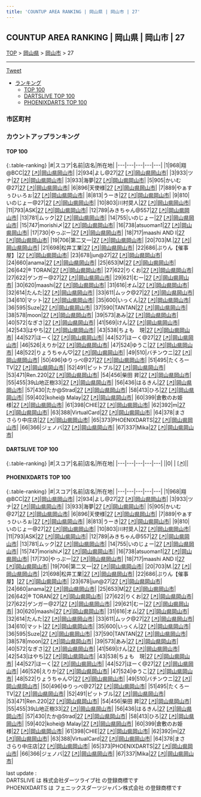 ```yaml
---
title: 'COUNTUP AREA RANKING | 岡山県 | 岡山市 | 27'
---
```

## COUNTUP AREA RANKING | 岡山県 | 岡山市 | 27

[TOP](/darts/rank/) > [岡山県](/darts/rank/岡山県/) > [岡山市](/darts/rank/岡山県/岡山市/) > 27

___

<a href="https://twitter.com/share?ref_src=twsrc%5Etfw" data-text="COUNTUP AREA RANKING | 岡山県岡山市27" class="twitter-share-button" data-hashtags="DARTSLIVE,PHOENIXDARTS,darts,ダーツ" data-show-count="false">Tweet</a>

* [ランキング](#カウントアップランキング)
    * [TOP 100](#top-100)
    * [DARTSLIVE TOP 100](#dartslive-top-100)
    * [PHOENIXDARTS TOP 100](#phoenixdarts-top-100)

### 市区町村

<ul>

</ul>

### カウントアップランキング

#### TOP 100



{:.table-ranking}
|#|スコア|名前|店名|所在地|
|---|---|---|---|---|
|1|968|<span class="rank-name-pd">翔@BCC</span>|<a href="/darts/rank/shops/88523.html">27</a> <a href="https://vs.phoenixdarts.com/jp/shop/shopDetailInfo/s_88523?s_seq=88523">[↗]</a>|<a href="/darts/rank/岡山県/岡山市">岡山県岡山市</a>|
|2|934|<span class="rank-name-pd">よし@27</span>|<a href="/darts/rank/shops/88523.html">27</a> <a href="https://vs.phoenixdarts.com/jp/shop/shopDetailInfo/s_88523?s_seq=88523">[↗]</a>|<a href="/darts/rank/岡山県/岡山市">岡山県岡山市</a>|
|3|933|<span class="rank-name-pd">ツナ</span>|<a href="/darts/rank/shops/88523.html">27</a> <a href="https://vs.phoenixdarts.com/jp/shop/shopDetailInfo/s_88523?s_seq=88523">[↗]</a>|<a href="/darts/rank/岡山県/岡山市">岡山県岡山市</a>|
|3|933|<span class="rank-name-pd">海夢</span>|<a href="/darts/rank/shops/88523.html">27</a> <a href="https://vs.phoenixdarts.com/jp/shop/shopDetailInfo/s_88523?s_seq=88523">[↗]</a>|<a href="/darts/rank/岡山県/岡山市">岡山県岡山市</a>|
|5|905|<span class="rank-name-pd">かいむ@27</span>|<a href="/darts/rank/shops/88523.html">27</a> <a href="https://vs.phoenixdarts.com/jp/shop/shopDetailInfo/s_88523?s_seq=88523">[↗]</a>|<a href="/darts/rank/岡山県/岡山市">岡山県岡山市</a>|
|6|896|<span class="rank-name-pd">天使様</span>|<a href="/darts/rank/shops/88523.html">27</a> <a href="https://vs.phoenixdarts.com/jp/shop/shopDetailInfo/s_88523?s_seq=88523">[↗]</a>|<a href="/darts/rank/岡山県/岡山市">岡山県岡山市</a>|
|7|889|<span class="rank-name-pd">やぁすぅひぃろぉ</span>|<a href="/darts/rank/shops/88523.html">27</a> <a href="https://vs.phoenixdarts.com/jp/shop/shopDetailInfo/s_88523?s_seq=88523">[↗]</a>|<a href="/darts/rank/岡山県/岡山市">岡山県岡山市</a>|
|8|813|<span class="rank-name-pd">うーき</span>|<a href="/darts/rank/shops/88523.html">27</a> <a href="https://vs.phoenixdarts.com/jp/shop/shopDetailInfo/s_88523?s_seq=88523">[↗]</a>|<a href="/darts/rank/岡山県/岡山市">岡山県岡山市</a>|
|9|810|<span class="rank-name-pd">いのじょー@27</span>|<a href="/darts/rank/shops/88523.html">27</a> <a href="https://vs.phoenixdarts.com/jp/shop/shopDetailInfo/s_88523?s_seq=88523">[↗]</a>|<a href="/darts/rank/岡山県/岡山市">岡山県岡山市</a>|
|10|803|<span class="rank-name-pd">川村奨人</span>|<a href="/darts/rank/shops/88523.html">27</a> <a href="https://vs.phoenixdarts.com/jp/shop/shopDetailInfo/s_88523?s_seq=88523">[↗]</a>|<a href="/darts/rank/岡山県/岡山市">岡山県岡山市</a>|
|11|793|<span class="rank-name-pd">ASK</span>|<a href="/darts/rank/shops/88523.html">27</a> <a href="https://vs.phoenixdarts.com/jp/shop/shopDetailInfo/s_88523?s_seq=88523">[↗]</a>|<a href="/darts/rank/岡山県/岡山市">岡山県岡山市</a>|
|12|789|<span class="rank-name-pd">みきちゃん@557</span>|<a href="/darts/rank/shops/88523.html">27</a> <a href="https://vs.phoenixdarts.com/jp/shop/shopDetailInfo/s_88523?s_seq=88523">[↗]</a>|<a href="/darts/rank/岡山県/岡山市">岡山県岡山市</a>|
|13|781|<span class="rank-name-pd">ムック</span>|<a href="/darts/rank/shops/88523.html">27</a> <a href="https://vs.phoenixdarts.com/jp/shop/shopDetailInfo/s_88523?s_seq=88523">[↗]</a>|<a href="/darts/rank/岡山県/岡山市">岡山県岡山市</a>|
|14|755|<span class="rank-name-pd">いのじょー</span>|<a href="/darts/rank/shops/88523.html">27</a> <a href="https://vs.phoenixdarts.com/jp/shop/shopDetailInfo/s_88523?s_seq=88523">[↗]</a>|<a href="/darts/rank/岡山県/岡山市">岡山県岡山市</a>|
|15|747|<span class="rank-name-pd">morishi〆</span>|<a href="/darts/rank/shops/88523.html">27</a> <a href="https://vs.phoenixdarts.com/jp/shop/shopDetailInfo/s_88523?s_seq=88523">[↗]</a>|<a href="/darts/rank/岡山県/岡山市">岡山県岡山市</a>|
|16|738|<span class="rank-name-pd">atsuoman1</span>|<a href="/darts/rank/shops/88523.html">27</a> <a href="https://vs.phoenixdarts.com/jp/shop/shopDetailInfo/s_88523?s_seq=88523">[↗]</a>|<a href="/darts/rank/岡山県/岡山市">岡山県岡山市</a>|
|17|730|<span class="rank-name-pd">やっぷー</span>|<a href="/darts/rank/shops/88523.html">27</a> <a href="https://vs.phoenixdarts.com/jp/shop/shopDetailInfo/s_88523?s_seq=88523">[↗]</a>|<a href="/darts/rank/岡山県/岡山市">岡山県岡山市</a>|
|18|717|<span class="rank-name-pd">maashi AND I</span>|<a href="/darts/rank/shops/88523.html">27</a> <a href="https://vs.phoenixdarts.com/jp/shop/shopDetailInfo/s_88523?s_seq=88523">[↗]</a>|<a href="/darts/rank/岡山県/岡山市">岡山県岡山市</a>|
|19|706|<span class="rank-name-pd">第二又一</span>|<a href="/darts/rank/shops/88523.html">27</a> <a href="https://vs.phoenixdarts.com/jp/shop/shopDetailInfo/s_88523?s_seq=88523">[↗]</a>|<a href="/darts/rank/岡山県/岡山市">岡山県岡山市</a>|
|20|703|<span class="rank-name-pd">M.</span>|<a href="/darts/rank/shops/88523.html">27</a> <a href="https://vs.phoenixdarts.com/jp/shop/shopDetailInfo/s_88523?s_seq=88523">[↗]</a>|<a href="/darts/rank/岡山県/岡山市">岡山県岡山市</a>|
|21|698|<span class="rank-name-pd">松井工業</span>|<a href="/darts/rank/shops/88523.html">27</a> <a href="https://vs.phoenixdarts.com/jp/shop/shopDetailInfo/s_88523?s_seq=88523">[↗]</a>|<a href="/darts/rank/岡山県/岡山市">岡山県岡山市</a>|
|22|686|<span class="rank-name-pd">ぷりん【催事屋】</span>|<a href="/darts/rank/shops/88523.html">27</a> <a href="https://vs.phoenixdarts.com/jp/shop/shopDetailInfo/s_88523?s_seq=88523">[↗]</a>|<a href="/darts/rank/岡山県/岡山市">岡山県岡山市</a>|
|23|678|<span class="rank-name-pd">jun@27</span>|<a href="/darts/rank/shops/88523.html">27</a> <a href="https://vs.phoenixdarts.com/jp/shop/shopDetailInfo/s_88523?s_seq=88523">[↗]</a>|<a href="/darts/rank/岡山県/岡山市">岡山県岡山市</a>|
|24|660|<span class="rank-name-pd">anama</span>|<a href="/darts/rank/shops/88523.html">27</a> <a href="https://vs.phoenixdarts.com/jp/shop/shopDetailInfo/s_88523?s_seq=88523">[↗]</a>|<a href="/darts/rank/岡山県/岡山市">岡山県岡山市</a>|
|25|653|<span class="rank-name-pd">M</span>|<a href="/darts/rank/shops/88523.html">27</a> <a href="https://vs.phoenixdarts.com/jp/shop/shopDetailInfo/s_88523?s_seq=88523">[↗]</a>|<a href="/darts/rank/岡山県/岡山市">岡山県岡山市</a>|
|26|642|<span class="rank-name-pd">®️ TORAN</span>|<a href="/darts/rank/shops/88523.html">27</a> <a href="https://vs.phoenixdarts.com/jp/shop/shopDetailInfo/s_88523?s_seq=88523">[↗]</a>|<a href="/darts/rank/岡山県/岡山市">岡山県岡山市</a>|
|27|622|<span class="rank-name-pd">りくお</span>|<a href="/darts/rank/shops/88523.html">27</a> <a href="https://vs.phoenixdarts.com/jp/shop/shopDetailInfo/s_88523?s_seq=88523">[↗]</a>|<a href="/darts/rank/岡山県/岡山市">岡山県岡山市</a>|
|27|622|<span class="rank-name-pd">ゲンガー@27</span>|<a href="/darts/rank/shops/88523.html">27</a> <a href="https://vs.phoenixdarts.com/jp/shop/shopDetailInfo/s_88523?s_seq=88523">[↗]</a>|<a href="/darts/rank/岡山県/岡山市">岡山県岡山市</a>|
|29|621|<span class="rank-name-pd">むー</span>|<a href="/darts/rank/shops/88523.html">27</a> <a href="https://vs.phoenixdarts.com/jp/shop/shopDetailInfo/s_88523?s_seq=88523">[↗]</a>|<a href="/darts/rank/岡山県/岡山市">岡山県岡山市</a>|
|30|620|<span class="rank-name-pd">maashi</span>|<a href="/darts/rank/shops/88523.html">27</a> <a href="https://vs.phoenixdarts.com/jp/shop/shopDetailInfo/s_88523?s_seq=88523">[↗]</a>|<a href="/darts/rank/岡山県/岡山市">岡山県岡山市</a>|
|31|616|<span class="rank-name-pd">オム</span>|<a href="/darts/rank/shops/88523.html">27</a> <a href="https://vs.phoenixdarts.com/jp/shop/shopDetailInfo/s_88523?s_seq=88523">[↗]</a>|<a href="/darts/rank/岡山県/岡山市">岡山県岡山市</a>|
|32|614|<span class="rank-name-pd">たんた</span>|<a href="/darts/rank/shops/88523.html">27</a> <a href="https://vs.phoenixdarts.com/jp/shop/shopDetailInfo/s_88523?s_seq=88523">[↗]</a>|<a href="/darts/rank/岡山県/岡山市">岡山県岡山市</a>|
|33|611|<span class="rank-name-pd">ムック@27</span>|<a href="/darts/rank/shops/88523.html">27</a> <a href="https://vs.phoenixdarts.com/jp/shop/shopDetailInfo/s_88523?s_seq=88523">[↗]</a>|<a href="/darts/rank/岡山県/岡山市">岡山県岡山市</a>|
|34|610|<span class="rank-name-pd">マット</span>|<a href="/darts/rank/shops/88523.html">27</a> <a href="https://vs.phoenixdarts.com/jp/shop/shopDetailInfo/s_88523?s_seq=88523">[↗]</a>|<a href="/darts/rank/岡山県/岡山市">岡山県岡山市</a>|
|35|600|<span class="rank-name-pd">いっくん</span>|<a href="/darts/rank/shops/88523.html">27</a> <a href="https://vs.phoenixdarts.com/jp/shop/shopDetailInfo/s_88523?s_seq=88523">[↗]</a>|<a href="/darts/rank/岡山県/岡山市">岡山県岡山市</a>|
|36|595|<span class="rank-name-pd">Suze</span>|<a href="/darts/rank/shops/88523.html">27</a> <a href="https://vs.phoenixdarts.com/jp/shop/shopDetailInfo/s_88523?s_seq=88523">[↗]</a>|<a href="/darts/rank/岡山県/岡山市">岡山県岡山市</a>|
|37|590|<span class="rank-name-pd">TANTAN</span>|<a href="/darts/rank/shops/88523.html">27</a> <a href="https://vs.phoenixdarts.com/jp/shop/shopDetailInfo/s_88523?s_seq=88523">[↗]</a>|<a href="/darts/rank/岡山県/岡山市">岡山県岡山市</a>|
|38|578|<span class="rank-name-pd">moon</span>|<a href="/darts/rank/shops/88523.html">27</a> <a href="https://vs.phoenixdarts.com/jp/shop/shopDetailInfo/s_88523?s_seq=88523">[↗]</a>|<a href="/darts/rank/岡山県/岡山市">岡山県岡山市</a>|
|39|573|<span class="rank-name-pd">あみ</span>|<a href="/darts/rank/shops/88523.html">27</a> <a href="https://vs.phoenixdarts.com/jp/shop/shopDetailInfo/s_88523?s_seq=88523">[↗]</a>|<a href="/darts/rank/岡山県/岡山市">岡山県岡山市</a>|
|40|572|<span class="rank-name-pd">なぎさ</span>|<a href="/darts/rank/shops/88523.html">27</a> <a href="https://vs.phoenixdarts.com/jp/shop/shopDetailInfo/s_88523?s_seq=88523">[↗]</a>|<a href="/darts/rank/岡山県/岡山市">岡山県岡山市</a>|
|41|569|<span class="rank-name-pd">けん</span>|<a href="/darts/rank/shops/88523.html">27</a> <a href="https://vs.phoenixdarts.com/jp/shop/shopDetailInfo/s_88523?s_seq=88523">[↗]</a>|<a href="/darts/rank/岡山県/岡山市">岡山県岡山市</a>|
|42|543|<span class="rank-name-pd">はやち</span>|<a href="/darts/rank/shops/88523.html">27</a> <a href="https://vs.phoenixdarts.com/jp/shop/shopDetailInfo/s_88523?s_seq=88523">[↗]</a>|<a href="/darts/rank/岡山県/岡山市">岡山県岡山市</a>|
|43|538|<span class="rank-name-pd">ちょも　現</span>|<a href="/darts/rank/shops/88523.html">27</a> <a href="https://vs.phoenixdarts.com/jp/shop/shopDetailInfo/s_88523?s_seq=88523">[↗]</a>|<a href="/darts/rank/岡山県/岡山市">岡山県岡山市</a>|
|44|527|<span class="rank-name-pd">ほーく</span>|<a href="/darts/rank/shops/88523.html">27</a> <a href="https://vs.phoenixdarts.com/jp/shop/shopDetailInfo/s_88523?s_seq=88523">[↗]</a>|<a href="/darts/rank/岡山県/岡山市">岡山県岡山市</a>|
|44|527|<span class="rank-name-pd">ほーく@27</span>|<a href="/darts/rank/shops/88523.html">27</a> <a href="https://vs.phoenixdarts.com/jp/shop/shopDetailInfo/s_88523?s_seq=88523">[↗]</a>|<a href="/darts/rank/岡山県/岡山市">岡山県岡山市</a>|
|46|526|<span class="rank-name-pd">えりか</span>|<a href="/darts/rank/shops/88523.html">27</a> <a href="https://vs.phoenixdarts.com/jp/shop/shopDetailInfo/s_88523?s_seq=88523">[↗]</a>|<a href="/darts/rank/岡山県/岡山市">岡山県岡山市</a>|
|47|524|<span class="rank-name-pd">ゆうこ</span>|<a href="/darts/rank/shops/88523.html">27</a> <a href="https://vs.phoenixdarts.com/jp/shop/shopDetailInfo/s_88523?s_seq=88523">[↗]</a>|<a href="/darts/rank/岡山県/岡山市">岡山県岡山市</a>|
|48|522|<span class="rank-name-pd">りょうちゃん♡</span>|<a href="/darts/rank/shops/88523.html">27</a> <a href="https://vs.phoenixdarts.com/jp/shop/shopDetailInfo/s_88523?s_seq=88523">[↗]</a>|<a href="/darts/rank/岡山県/岡山市">岡山県岡山市</a>|
|49|510|<span class="rank-name-pd">バチンウニ</span>|<a href="/darts/rank/shops/88523.html">27</a> <a href="https://vs.phoenixdarts.com/jp/shop/shopDetailInfo/s_88523?s_seq=88523">[↗]</a>|<a href="/darts/rank/岡山県/岡山市">岡山県岡山市</a>|
|50|496|<span class="rank-name-pd">ゆりっぺ@27</span>|<a href="/darts/rank/shops/88523.html">27</a> <a href="https://vs.phoenixdarts.com/jp/shop/shopDetailInfo/s_88523?s_seq=88523">[↗]</a>|<a href="/darts/rank/岡山県/岡山市">岡山県岡山市</a>|
|51|495|<span class="rank-name-pd">たくろーTV</span>|<a href="/darts/rank/shops/88523.html">27</a> <a href="https://vs.phoenixdarts.com/jp/shop/shopDetailInfo/s_88523?s_seq=88523">[↗]</a>|<a href="/darts/rank/岡山県/岡山市">岡山県岡山市</a>|
|52|491|<span class="rank-name-pd">ピットブル</span>|<a href="/darts/rank/shops/88523.html">27</a> <a href="https://vs.phoenixdarts.com/jp/shop/shopDetailInfo/s_88523?s_seq=88523">[↗]</a>|<a href="/darts/rank/岡山県/岡山市">岡山県岡山市</a>|
|53|471|<span class="rank-name-pd">Ren.220</span>|<a href="/darts/rank/shops/88523.html">27</a> <a href="https://vs.phoenixdarts.com/jp/shop/shopDetailInfo/s_88523?s_seq=88523">[↗]</a>|<a href="/darts/rank/岡山県/岡山市">岡山県岡山市</a>|
|54|456|<span class="rank-name-pd">柴田 昇</span>|<a href="/darts/rank/shops/88523.html">27</a> <a href="https://vs.phoenixdarts.com/jp/shop/shopDetailInfo/s_88523?s_seq=88523">[↗]</a>|<a href="/darts/rank/岡山県/岡山市">岡山県岡山市</a>|
|55|455|<span class="rank-name-pd">39山地正樹33</span>|<a href="/darts/rank/shops/88523.html">27</a> <a href="https://vs.phoenixdarts.com/jp/shop/shopDetailInfo/s_88523?s_seq=88523">[↗]</a>|<a href="/darts/rank/岡山県/岡山市">岡山県岡山市</a>|
|56|436|<span class="rank-name-pd">はるきん</span>|<a href="/darts/rank/shops/88523.html">27</a> <a href="https://vs.phoenixdarts.com/jp/shop/shopDetailInfo/s_88523?s_seq=88523">[↗]</a>|<a href="/darts/rank/岡山県/岡山市">岡山県岡山市</a>|
|57|430|<span class="rank-name-pd">たか@Strad</span>|<a href="/darts/rank/shops/88523.html">27</a> <a href="https://vs.phoenixdarts.com/jp/shop/shopDetailInfo/s_88523?s_seq=88523">[↗]</a>|<a href="/darts/rank/岡山県/岡山市">岡山県岡山市</a>|
|58|413|<span class="rank-name-pd">ひろ</span>|<a href="/darts/rank/shops/88523.html">27</a> <a href="https://vs.phoenixdarts.com/jp/shop/shopDetailInfo/s_88523?s_seq=88523">[↗]</a>|<a href="/darts/rank/岡山県/岡山市">岡山県岡山市</a>|
|59|402|<span class="rank-name-pd">kohei@  Malay</span>|<a href="/darts/rank/shops/88523.html">27</a> <a href="https://vs.phoenixdarts.com/jp/shop/shopDetailInfo/s_88523?s_seq=88523">[↗]</a>|<a href="/darts/rank/岡山県/岡山市">岡山県岡山市</a>|
|60|399|<span class="rank-name-pd">倉敷のお姫様</span>|<a href="/darts/rank/shops/88523.html">27</a> <a href="https://vs.phoenixdarts.com/jp/shop/shopDetailInfo/s_88523?s_seq=88523">[↗]</a>|<a href="/darts/rank/岡山県/岡山市">岡山県岡山市</a>|
|61|398|<span class="rank-name-pd">CHIE</span>|<a href="/darts/rank/shops/88523.html">27</a> <a href="https://vs.phoenixdarts.com/jp/shop/shopDetailInfo/s_88523?s_seq=88523">[↗]</a>|<a href="/darts/rank/岡山県/岡山市">岡山県岡山市</a>|
|62|392|<span class="rank-name-pd">m</span>|<a href="/darts/rank/shops/88523.html">27</a> <a href="https://vs.phoenixdarts.com/jp/shop/shopDetailInfo/s_88523?s_seq=88523">[↗]</a>|<a href="/darts/rank/岡山県/岡山市">岡山県岡山市</a>|
|63|388|<span class="rank-name-pd">VirtualCard</span>|<a href="/darts/rank/shops/88523.html">27</a> <a href="https://vs.phoenixdarts.com/jp/shop/shopDetailInfo/s_88523?s_seq=88523">[↗]</a>|<a href="/darts/rank/岡山県/岡山市">岡山県岡山市</a>|
|64|378|<span class="rank-name-pd">まさ　さらり中庄店</span>|<a href="/darts/rank/shops/88523.html">27</a> <a href="https://vs.phoenixdarts.com/jp/shop/shopDetailInfo/s_88523?s_seq=88523">[↗]</a>|<a href="/darts/rank/岡山県/岡山市">岡山県岡山市</a>|
|65|373|<span class="rank-name-pd">PHOENIXDARTS</span>|<a href="/darts/rank/shops/88523.html">27</a> <a href="https://vs.phoenixdarts.com/jp/shop/shopDetailInfo/s_88523?s_seq=88523">[↗]</a>|<a href="/darts/rank/岡山県/岡山市">岡山県岡山市</a>|
|66|366|<span class="rank-name-pd">ジェノバ</span>|<a href="/darts/rank/shops/88523.html">27</a> <a href="https://vs.phoenixdarts.com/jp/shop/shopDetailInfo/s_88523?s_seq=88523">[↗]</a>|<a href="/darts/rank/岡山県/岡山市">岡山県岡山市</a>|
|67|337|<span class="rank-name-pd">Mika</span>|<a href="/darts/rank/shops/88523.html">27</a> <a href="https://vs.phoenixdarts.com/jp/shop/shopDetailInfo/s_88523?s_seq=88523">[↗]</a>|<a href="/darts/rank/岡山県/岡山市">岡山県岡山市</a>|


#### DARTSLIVE TOP 100



{:.table-ranking}
|#|スコア|名前|店名|所在地|
|---|---|---|---|---|
||0|<span class="rank-name-dl"> </span>|<a href="/darts/rank/shops/.html"></a> <a href="">[↗]</a>|<a href="/darts/rank//"></a>|


#### PHOENIXDARTS TOP 100



{:.table-ranking}
|#|スコア|名前|店名|所在地|
|---|---|---|---|---|
|1|968|<span class="rank-name-pd">翔@BCC</span>|<a href="/darts/rank/shops/88523.html">27</a> <a href="https://vs.phoenixdarts.com/jp/shop/shopDetailInfo/s_88523?s_seq=88523">[↗]</a>|<a href="/darts/rank/岡山県/岡山市">岡山県岡山市</a>|
|2|934|<span class="rank-name-pd">よし@27</span>|<a href="/darts/rank/shops/88523.html">27</a> <a href="https://vs.phoenixdarts.com/jp/shop/shopDetailInfo/s_88523?s_seq=88523">[↗]</a>|<a href="/darts/rank/岡山県/岡山市">岡山県岡山市</a>|
|3|933|<span class="rank-name-pd">ツナ</span>|<a href="/darts/rank/shops/88523.html">27</a> <a href="https://vs.phoenixdarts.com/jp/shop/shopDetailInfo/s_88523?s_seq=88523">[↗]</a>|<a href="/darts/rank/岡山県/岡山市">岡山県岡山市</a>|
|3|933|<span class="rank-name-pd">海夢</span>|<a href="/darts/rank/shops/88523.html">27</a> <a href="https://vs.phoenixdarts.com/jp/shop/shopDetailInfo/s_88523?s_seq=88523">[↗]</a>|<a href="/darts/rank/岡山県/岡山市">岡山県岡山市</a>|
|5|905|<span class="rank-name-pd">かいむ@27</span>|<a href="/darts/rank/shops/88523.html">27</a> <a href="https://vs.phoenixdarts.com/jp/shop/shopDetailInfo/s_88523?s_seq=88523">[↗]</a>|<a href="/darts/rank/岡山県/岡山市">岡山県岡山市</a>|
|6|896|<span class="rank-name-pd">天使様</span>|<a href="/darts/rank/shops/88523.html">27</a> <a href="https://vs.phoenixdarts.com/jp/shop/shopDetailInfo/s_88523?s_seq=88523">[↗]</a>|<a href="/darts/rank/岡山県/岡山市">岡山県岡山市</a>|
|7|889|<span class="rank-name-pd">やぁすぅひぃろぉ</span>|<a href="/darts/rank/shops/88523.html">27</a> <a href="https://vs.phoenixdarts.com/jp/shop/shopDetailInfo/s_88523?s_seq=88523">[↗]</a>|<a href="/darts/rank/岡山県/岡山市">岡山県岡山市</a>|
|8|813|<span class="rank-name-pd">うーき</span>|<a href="/darts/rank/shops/88523.html">27</a> <a href="https://vs.phoenixdarts.com/jp/shop/shopDetailInfo/s_88523?s_seq=88523">[↗]</a>|<a href="/darts/rank/岡山県/岡山市">岡山県岡山市</a>|
|9|810|<span class="rank-name-pd">いのじょー@27</span>|<a href="/darts/rank/shops/88523.html">27</a> <a href="https://vs.phoenixdarts.com/jp/shop/shopDetailInfo/s_88523?s_seq=88523">[↗]</a>|<a href="/darts/rank/岡山県/岡山市">岡山県岡山市</a>|
|10|803|<span class="rank-name-pd">川村奨人</span>|<a href="/darts/rank/shops/88523.html">27</a> <a href="https://vs.phoenixdarts.com/jp/shop/shopDetailInfo/s_88523?s_seq=88523">[↗]</a>|<a href="/darts/rank/岡山県/岡山市">岡山県岡山市</a>|
|11|793|<span class="rank-name-pd">ASK</span>|<a href="/darts/rank/shops/88523.html">27</a> <a href="https://vs.phoenixdarts.com/jp/shop/shopDetailInfo/s_88523?s_seq=88523">[↗]</a>|<a href="/darts/rank/岡山県/岡山市">岡山県岡山市</a>|
|12|789|<span class="rank-name-pd">みきちゃん@557</span>|<a href="/darts/rank/shops/88523.html">27</a> <a href="https://vs.phoenixdarts.com/jp/shop/shopDetailInfo/s_88523?s_seq=88523">[↗]</a>|<a href="/darts/rank/岡山県/岡山市">岡山県岡山市</a>|
|13|781|<span class="rank-name-pd">ムック</span>|<a href="/darts/rank/shops/88523.html">27</a> <a href="https://vs.phoenixdarts.com/jp/shop/shopDetailInfo/s_88523?s_seq=88523">[↗]</a>|<a href="/darts/rank/岡山県/岡山市">岡山県岡山市</a>|
|14|755|<span class="rank-name-pd">いのじょー</span>|<a href="/darts/rank/shops/88523.html">27</a> <a href="https://vs.phoenixdarts.com/jp/shop/shopDetailInfo/s_88523?s_seq=88523">[↗]</a>|<a href="/darts/rank/岡山県/岡山市">岡山県岡山市</a>|
|15|747|<span class="rank-name-pd">morishi〆</span>|<a href="/darts/rank/shops/88523.html">27</a> <a href="https://vs.phoenixdarts.com/jp/shop/shopDetailInfo/s_88523?s_seq=88523">[↗]</a>|<a href="/darts/rank/岡山県/岡山市">岡山県岡山市</a>|
|16|738|<span class="rank-name-pd">atsuoman1</span>|<a href="/darts/rank/shops/88523.html">27</a> <a href="https://vs.phoenixdarts.com/jp/shop/shopDetailInfo/s_88523?s_seq=88523">[↗]</a>|<a href="/darts/rank/岡山県/岡山市">岡山県岡山市</a>|
|17|730|<span class="rank-name-pd">やっぷー</span>|<a href="/darts/rank/shops/88523.html">27</a> <a href="https://vs.phoenixdarts.com/jp/shop/shopDetailInfo/s_88523?s_seq=88523">[↗]</a>|<a href="/darts/rank/岡山県/岡山市">岡山県岡山市</a>|
|18|717|<span class="rank-name-pd">maashi AND I</span>|<a href="/darts/rank/shops/88523.html">27</a> <a href="https://vs.phoenixdarts.com/jp/shop/shopDetailInfo/s_88523?s_seq=88523">[↗]</a>|<a href="/darts/rank/岡山県/岡山市">岡山県岡山市</a>|
|19|706|<span class="rank-name-pd">第二又一</span>|<a href="/darts/rank/shops/88523.html">27</a> <a href="https://vs.phoenixdarts.com/jp/shop/shopDetailInfo/s_88523?s_seq=88523">[↗]</a>|<a href="/darts/rank/岡山県/岡山市">岡山県岡山市</a>|
|20|703|<span class="rank-name-pd">M.</span>|<a href="/darts/rank/shops/88523.html">27</a> <a href="https://vs.phoenixdarts.com/jp/shop/shopDetailInfo/s_88523?s_seq=88523">[↗]</a>|<a href="/darts/rank/岡山県/岡山市">岡山県岡山市</a>|
|21|698|<span class="rank-name-pd">松井工業</span>|<a href="/darts/rank/shops/88523.html">27</a> <a href="https://vs.phoenixdarts.com/jp/shop/shopDetailInfo/s_88523?s_seq=88523">[↗]</a>|<a href="/darts/rank/岡山県/岡山市">岡山県岡山市</a>|
|22|686|<span class="rank-name-pd">ぷりん【催事屋】</span>|<a href="/darts/rank/shops/88523.html">27</a> <a href="https://vs.phoenixdarts.com/jp/shop/shopDetailInfo/s_88523?s_seq=88523">[↗]</a>|<a href="/darts/rank/岡山県/岡山市">岡山県岡山市</a>|
|23|678|<span class="rank-name-pd">jun@27</span>|<a href="/darts/rank/shops/88523.html">27</a> <a href="https://vs.phoenixdarts.com/jp/shop/shopDetailInfo/s_88523?s_seq=88523">[↗]</a>|<a href="/darts/rank/岡山県/岡山市">岡山県岡山市</a>|
|24|660|<span class="rank-name-pd">anama</span>|<a href="/darts/rank/shops/88523.html">27</a> <a href="https://vs.phoenixdarts.com/jp/shop/shopDetailInfo/s_88523?s_seq=88523">[↗]</a>|<a href="/darts/rank/岡山県/岡山市">岡山県岡山市</a>|
|25|653|<span class="rank-name-pd">M</span>|<a href="/darts/rank/shops/88523.html">27</a> <a href="https://vs.phoenixdarts.com/jp/shop/shopDetailInfo/s_88523?s_seq=88523">[↗]</a>|<a href="/darts/rank/岡山県/岡山市">岡山県岡山市</a>|
|26|642|<span class="rank-name-pd">®️ TORAN</span>|<a href="/darts/rank/shops/88523.html">27</a> <a href="https://vs.phoenixdarts.com/jp/shop/shopDetailInfo/s_88523?s_seq=88523">[↗]</a>|<a href="/darts/rank/岡山県/岡山市">岡山県岡山市</a>|
|27|622|<span class="rank-name-pd">りくお</span>|<a href="/darts/rank/shops/88523.html">27</a> <a href="https://vs.phoenixdarts.com/jp/shop/shopDetailInfo/s_88523?s_seq=88523">[↗]</a>|<a href="/darts/rank/岡山県/岡山市">岡山県岡山市</a>|
|27|622|<span class="rank-name-pd">ゲンガー@27</span>|<a href="/darts/rank/shops/88523.html">27</a> <a href="https://vs.phoenixdarts.com/jp/shop/shopDetailInfo/s_88523?s_seq=88523">[↗]</a>|<a href="/darts/rank/岡山県/岡山市">岡山県岡山市</a>|
|29|621|<span class="rank-name-pd">むー</span>|<a href="/darts/rank/shops/88523.html">27</a> <a href="https://vs.phoenixdarts.com/jp/shop/shopDetailInfo/s_88523?s_seq=88523">[↗]</a>|<a href="/darts/rank/岡山県/岡山市">岡山県岡山市</a>|
|30|620|<span class="rank-name-pd">maashi</span>|<a href="/darts/rank/shops/88523.html">27</a> <a href="https://vs.phoenixdarts.com/jp/shop/shopDetailInfo/s_88523?s_seq=88523">[↗]</a>|<a href="/darts/rank/岡山県/岡山市">岡山県岡山市</a>|
|31|616|<span class="rank-name-pd">オム</span>|<a href="/darts/rank/shops/88523.html">27</a> <a href="https://vs.phoenixdarts.com/jp/shop/shopDetailInfo/s_88523?s_seq=88523">[↗]</a>|<a href="/darts/rank/岡山県/岡山市">岡山県岡山市</a>|
|32|614|<span class="rank-name-pd">たんた</span>|<a href="/darts/rank/shops/88523.html">27</a> <a href="https://vs.phoenixdarts.com/jp/shop/shopDetailInfo/s_88523?s_seq=88523">[↗]</a>|<a href="/darts/rank/岡山県/岡山市">岡山県岡山市</a>|
|33|611|<span class="rank-name-pd">ムック@27</span>|<a href="/darts/rank/shops/88523.html">27</a> <a href="https://vs.phoenixdarts.com/jp/shop/shopDetailInfo/s_88523?s_seq=88523">[↗]</a>|<a href="/darts/rank/岡山県/岡山市">岡山県岡山市</a>|
|34|610|<span class="rank-name-pd">マット</span>|<a href="/darts/rank/shops/88523.html">27</a> <a href="https://vs.phoenixdarts.com/jp/shop/shopDetailInfo/s_88523?s_seq=88523">[↗]</a>|<a href="/darts/rank/岡山県/岡山市">岡山県岡山市</a>|
|35|600|<span class="rank-name-pd">いっくん</span>|<a href="/darts/rank/shops/88523.html">27</a> <a href="https://vs.phoenixdarts.com/jp/shop/shopDetailInfo/s_88523?s_seq=88523">[↗]</a>|<a href="/darts/rank/岡山県/岡山市">岡山県岡山市</a>|
|36|595|<span class="rank-name-pd">Suze</span>|<a href="/darts/rank/shops/88523.html">27</a> <a href="https://vs.phoenixdarts.com/jp/shop/shopDetailInfo/s_88523?s_seq=88523">[↗]</a>|<a href="/darts/rank/岡山県/岡山市">岡山県岡山市</a>|
|37|590|<span class="rank-name-pd">TANTAN</span>|<a href="/darts/rank/shops/88523.html">27</a> <a href="https://vs.phoenixdarts.com/jp/shop/shopDetailInfo/s_88523?s_seq=88523">[↗]</a>|<a href="/darts/rank/岡山県/岡山市">岡山県岡山市</a>|
|38|578|<span class="rank-name-pd">moon</span>|<a href="/darts/rank/shops/88523.html">27</a> <a href="https://vs.phoenixdarts.com/jp/shop/shopDetailInfo/s_88523?s_seq=88523">[↗]</a>|<a href="/darts/rank/岡山県/岡山市">岡山県岡山市</a>|
|39|573|<span class="rank-name-pd">あみ</span>|<a href="/darts/rank/shops/88523.html">27</a> <a href="https://vs.phoenixdarts.com/jp/shop/shopDetailInfo/s_88523?s_seq=88523">[↗]</a>|<a href="/darts/rank/岡山県/岡山市">岡山県岡山市</a>|
|40|572|<span class="rank-name-pd">なぎさ</span>|<a href="/darts/rank/shops/88523.html">27</a> <a href="https://vs.phoenixdarts.com/jp/shop/shopDetailInfo/s_88523?s_seq=88523">[↗]</a>|<a href="/darts/rank/岡山県/岡山市">岡山県岡山市</a>|
|41|569|<span class="rank-name-pd">けん</span>|<a href="/darts/rank/shops/88523.html">27</a> <a href="https://vs.phoenixdarts.com/jp/shop/shopDetailInfo/s_88523?s_seq=88523">[↗]</a>|<a href="/darts/rank/岡山県/岡山市">岡山県岡山市</a>|
|42|543|<span class="rank-name-pd">はやち</span>|<a href="/darts/rank/shops/88523.html">27</a> <a href="https://vs.phoenixdarts.com/jp/shop/shopDetailInfo/s_88523?s_seq=88523">[↗]</a>|<a href="/darts/rank/岡山県/岡山市">岡山県岡山市</a>|
|43|538|<span class="rank-name-pd">ちょも　現</span>|<a href="/darts/rank/shops/88523.html">27</a> <a href="https://vs.phoenixdarts.com/jp/shop/shopDetailInfo/s_88523?s_seq=88523">[↗]</a>|<a href="/darts/rank/岡山県/岡山市">岡山県岡山市</a>|
|44|527|<span class="rank-name-pd">ほーく</span>|<a href="/darts/rank/shops/88523.html">27</a> <a href="https://vs.phoenixdarts.com/jp/shop/shopDetailInfo/s_88523?s_seq=88523">[↗]</a>|<a href="/darts/rank/岡山県/岡山市">岡山県岡山市</a>|
|44|527|<span class="rank-name-pd">ほーく@27</span>|<a href="/darts/rank/shops/88523.html">27</a> <a href="https://vs.phoenixdarts.com/jp/shop/shopDetailInfo/s_88523?s_seq=88523">[↗]</a>|<a href="/darts/rank/岡山県/岡山市">岡山県岡山市</a>|
|46|526|<span class="rank-name-pd">えりか</span>|<a href="/darts/rank/shops/88523.html">27</a> <a href="https://vs.phoenixdarts.com/jp/shop/shopDetailInfo/s_88523?s_seq=88523">[↗]</a>|<a href="/darts/rank/岡山県/岡山市">岡山県岡山市</a>|
|47|524|<span class="rank-name-pd">ゆうこ</span>|<a href="/darts/rank/shops/88523.html">27</a> <a href="https://vs.phoenixdarts.com/jp/shop/shopDetailInfo/s_88523?s_seq=88523">[↗]</a>|<a href="/darts/rank/岡山県/岡山市">岡山県岡山市</a>|
|48|522|<span class="rank-name-pd">りょうちゃん♡</span>|<a href="/darts/rank/shops/88523.html">27</a> <a href="https://vs.phoenixdarts.com/jp/shop/shopDetailInfo/s_88523?s_seq=88523">[↗]</a>|<a href="/darts/rank/岡山県/岡山市">岡山県岡山市</a>|
|49|510|<span class="rank-name-pd">バチンウニ</span>|<a href="/darts/rank/shops/88523.html">27</a> <a href="https://vs.phoenixdarts.com/jp/shop/shopDetailInfo/s_88523?s_seq=88523">[↗]</a>|<a href="/darts/rank/岡山県/岡山市">岡山県岡山市</a>|
|50|496|<span class="rank-name-pd">ゆりっぺ@27</span>|<a href="/darts/rank/shops/88523.html">27</a> <a href="https://vs.phoenixdarts.com/jp/shop/shopDetailInfo/s_88523?s_seq=88523">[↗]</a>|<a href="/darts/rank/岡山県/岡山市">岡山県岡山市</a>|
|51|495|<span class="rank-name-pd">たくろーTV</span>|<a href="/darts/rank/shops/88523.html">27</a> <a href="https://vs.phoenixdarts.com/jp/shop/shopDetailInfo/s_88523?s_seq=88523">[↗]</a>|<a href="/darts/rank/岡山県/岡山市">岡山県岡山市</a>|
|52|491|<span class="rank-name-pd">ピットブル</span>|<a href="/darts/rank/shops/88523.html">27</a> <a href="https://vs.phoenixdarts.com/jp/shop/shopDetailInfo/s_88523?s_seq=88523">[↗]</a>|<a href="/darts/rank/岡山県/岡山市">岡山県岡山市</a>|
|53|471|<span class="rank-name-pd">Ren.220</span>|<a href="/darts/rank/shops/88523.html">27</a> <a href="https://vs.phoenixdarts.com/jp/shop/shopDetailInfo/s_88523?s_seq=88523">[↗]</a>|<a href="/darts/rank/岡山県/岡山市">岡山県岡山市</a>|
|54|456|<span class="rank-name-pd">柴田 昇</span>|<a href="/darts/rank/shops/88523.html">27</a> <a href="https://vs.phoenixdarts.com/jp/shop/shopDetailInfo/s_88523?s_seq=88523">[↗]</a>|<a href="/darts/rank/岡山県/岡山市">岡山県岡山市</a>|
|55|455|<span class="rank-name-pd">39山地正樹33</span>|<a href="/darts/rank/shops/88523.html">27</a> <a href="https://vs.phoenixdarts.com/jp/shop/shopDetailInfo/s_88523?s_seq=88523">[↗]</a>|<a href="/darts/rank/岡山県/岡山市">岡山県岡山市</a>|
|56|436|<span class="rank-name-pd">はるきん</span>|<a href="/darts/rank/shops/88523.html">27</a> <a href="https://vs.phoenixdarts.com/jp/shop/shopDetailInfo/s_88523?s_seq=88523">[↗]</a>|<a href="/darts/rank/岡山県/岡山市">岡山県岡山市</a>|
|57|430|<span class="rank-name-pd">たか@Strad</span>|<a href="/darts/rank/shops/88523.html">27</a> <a href="https://vs.phoenixdarts.com/jp/shop/shopDetailInfo/s_88523?s_seq=88523">[↗]</a>|<a href="/darts/rank/岡山県/岡山市">岡山県岡山市</a>|
|58|413|<span class="rank-name-pd">ひろ</span>|<a href="/darts/rank/shops/88523.html">27</a> <a href="https://vs.phoenixdarts.com/jp/shop/shopDetailInfo/s_88523?s_seq=88523">[↗]</a>|<a href="/darts/rank/岡山県/岡山市">岡山県岡山市</a>|
|59|402|<span class="rank-name-pd">kohei@  Malay</span>|<a href="/darts/rank/shops/88523.html">27</a> <a href="https://vs.phoenixdarts.com/jp/shop/shopDetailInfo/s_88523?s_seq=88523">[↗]</a>|<a href="/darts/rank/岡山県/岡山市">岡山県岡山市</a>|
|60|399|<span class="rank-name-pd">倉敷のお姫様</span>|<a href="/darts/rank/shops/88523.html">27</a> <a href="https://vs.phoenixdarts.com/jp/shop/shopDetailInfo/s_88523?s_seq=88523">[↗]</a>|<a href="/darts/rank/岡山県/岡山市">岡山県岡山市</a>|
|61|398|<span class="rank-name-pd">CHIE</span>|<a href="/darts/rank/shops/88523.html">27</a> <a href="https://vs.phoenixdarts.com/jp/shop/shopDetailInfo/s_88523?s_seq=88523">[↗]</a>|<a href="/darts/rank/岡山県/岡山市">岡山県岡山市</a>|
|62|392|<span class="rank-name-pd">m</span>|<a href="/darts/rank/shops/88523.html">27</a> <a href="https://vs.phoenixdarts.com/jp/shop/shopDetailInfo/s_88523?s_seq=88523">[↗]</a>|<a href="/darts/rank/岡山県/岡山市">岡山県岡山市</a>|
|63|388|<span class="rank-name-pd">VirtualCard</span>|<a href="/darts/rank/shops/88523.html">27</a> <a href="https://vs.phoenixdarts.com/jp/shop/shopDetailInfo/s_88523?s_seq=88523">[↗]</a>|<a href="/darts/rank/岡山県/岡山市">岡山県岡山市</a>|
|64|378|<span class="rank-name-pd">まさ　さらり中庄店</span>|<a href="/darts/rank/shops/88523.html">27</a> <a href="https://vs.phoenixdarts.com/jp/shop/shopDetailInfo/s_88523?s_seq=88523">[↗]</a>|<a href="/darts/rank/岡山県/岡山市">岡山県岡山市</a>|
|65|373|<span class="rank-name-pd">PHOENIXDARTS</span>|<a href="/darts/rank/shops/88523.html">27</a> <a href="https://vs.phoenixdarts.com/jp/shop/shopDetailInfo/s_88523?s_seq=88523">[↗]</a>|<a href="/darts/rank/岡山県/岡山市">岡山県岡山市</a>|
|66|366|<span class="rank-name-pd">ジェノバ</span>|<a href="/darts/rank/shops/88523.html">27</a> <a href="https://vs.phoenixdarts.com/jp/shop/shopDetailInfo/s_88523?s_seq=88523">[↗]</a>|<a href="/darts/rank/岡山県/岡山市">岡山県岡山市</a>|
|67|337|<span class="rank-name-pd">Mika</span>|<a href="/darts/rank/shops/88523.html">27</a> <a href="https://vs.phoenixdarts.com/jp/shop/shopDetailInfo/s_88523?s_seq=88523">[↗]</a>|<a href="/darts/rank/岡山県/岡山市">岡山県岡山市</a>|


<div class="footer border-top border-gray-light mt-5 pt-3 text-right text-gray">
    last update : <span style="font-weight: italic" id="foot_last_modified"></span><br />
    DARTSLIVE は 株式会社ダーツライブ社 の登録商標です<br />
    PHOENIXDARTS は フェニックスダーツジャパン株式会社 の登録商標です<br />
</div>

<script src="https://cdnjs.cloudflare.com/ajax/libs/jquery.tablesorter/2.31.3/js/jquery.tablesorter.min.js" integrity="sha512-qzgd5cYSZcosqpzpn7zF2ZId8f/8CHmFKZ8j7mU4OUXTNRd5g+ZHBPsgKEwoqxCtdQvExE5LprwwPAgoicguNg==" crossorigin="anonymous" referrerpolicy="no-referrer"></script>
<link rel="stylesheet" href="https://cdnjs.cloudflare.com/ajax/libs/jquery.tablesorter/2.31.3/css/theme.default.min.css" integrity="sha512-wghhOJkjQX0Lh3NSWvNKeZ0ZpNn+SPVXX1Qyc9OCaogADktxrBiBdKGDoqVUOyhStvMBmJQ8ZdMHiR3wuEq8+w==" crossorigin="anonymous" referrerpolicy="no-referrer" />
<script>
$(function() {
    $(".table-ranking").tablesorter({sortList:[[0, 0]]});
    $("#foot_last_modified").text(formatDate(new Date(document.lastModified), 'yyyy-MM-dd HH:mm:ss'));
});
</script>

<script async src="https://platform.twitter.com/widgets.js" charset="utf-8"></script>
